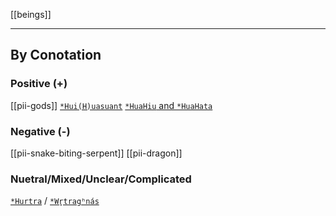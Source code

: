 [[beings]]

---


## By Conotation
### Positive (+)
[[pii-gods]]
[`*Hui(H)uasuant`](pii-huihuasuant.md)
[`*HuaHiu` and `*HuaHata`](pii-wind-god.md)
### Negative (-)
[[pii-snake-biting-serpent]]
[[pii-dragon]]
### Nuetral/Mixed/Unclear/Complicated
[`*Hurtra`](pii-defence.md) / [`*Wr̥tragʰnás`](pii-wrtraghnas.md)